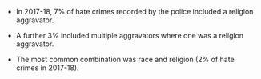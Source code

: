 * In 2017-18, 7% of hate crimes recorded by the police included a religion aggravator. 

* A further 3% included multiple aggravators where one was a religion aggravator. 

* The most common combination was race and religion (2% of hate crimes in 2017-18).
